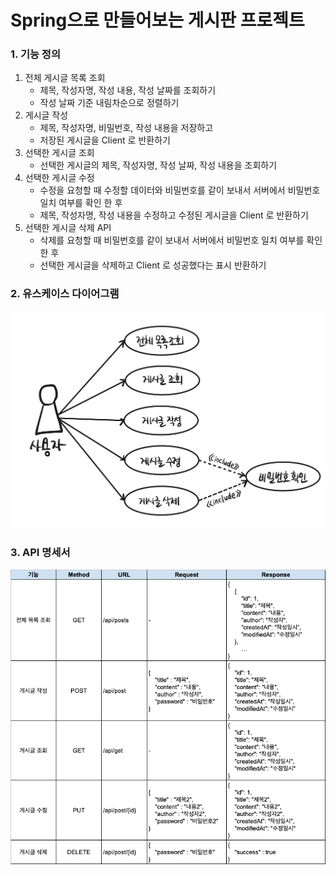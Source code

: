 # Spring으로 만들어보는 게시판 프로젝트

### 1. 기능 정의
1. 전체 게시글 목록 조회
    - 제목, 작성자명, 작성 내용, 작성 날짜를 조회하기
    - 작성 날짜 기준 내림차순으로 정렬하기
2. 게시글 작성
    - 제목, 작성자명, 비밀번호, 작성 내용을 저장하고
    - 저장된 게시글을 Client 로 반환하기
3. 선택한 게시글 조회
    - 선택한 게시글의 제목, 작성자명, 작성 날짜, 작성 내용을 조회하기
4. 선택한 게시글 수정
    - 수정을 요청할 때 수정할 데이터와 비밀번호를 같이 보내서 서버에서 비밀번호 일치 여부를 확인 한 후
    - 제목, 작성자명, 작성 내용을 수정하고 수정된 게시글을 Client 로 반환하기
5. 선택한 게시글 삭제 API
    - 삭제를 요청할 때 비밀번호를 같이 보내서 서버에서 비밀번호 일치 여부를 확인 한 후
    - 선택한 게시글을 삭제하고 Client 로 성공했다는 표시 반환하기

### 2. 유스케이스 다이어그램
![usecase.png](document/usecase.png)

### 3. API 명세서
![api.png](document/api.png)
